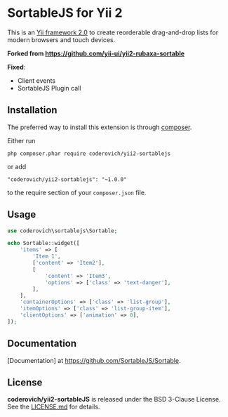 SortableJS for Yii 2
=========================

This is an [Yii framework 2.0](http://www.yiiframework.com) to create reorderable drag-and-drop lists for modern browsers and touch devices.

**Forked from https://github.com/yii-ui/yii2-rubaxa-sortable**

**Fixed**:
- Client events
- SortableJS Plugin call 

Installation
------------

The preferred way to install this extension is through [composer](https://getcomposer.org/download/).

Either run

```
php composer.phar require coderovich/yii2-sortablejs
```

or add

```
"coderovich/yii2-sortablejs": "~1.0.0"
```

to the require section of your `composer.json` file.

Usage
-----

```php
use coderovich\sortablejs\Sortable;

echo Sortable::widget([
    'items' => [
        'Item 1',
        ['content' => 'Item2'],
        [
            'content' => 'Item3',
            'options' => ['class' => 'text-danger'],
        ],
    ],
    'containerOptions' => ['class' => 'list-group'],
    'itemOptions' => ['class' => 'list-group-item'],
    'clientOptions' => ['animation' => 0],
]);
```
Documentation
------------

[Documentation] at https://github.com/SortableJS/Sortable.

License
-------

**coderovich/yii2-sortableJS** is released under the BSD 3-Clause License. See the [LICENSE.md](LICENSE.md) for details.
